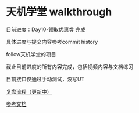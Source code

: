 # 天机学堂 walkthrough

目前进度：Day10-领取优惠劵 完成

具体进度与提交内容参考commit history

follow天机学堂的项目

截止目前进度的所有内容完成，包括视频内容与文档练习

目前接口仅通过手动测试，没写UT

[复盘流程（更新中）](https://camelliav.netlify.app)

[参考文档](https://b11et3un53m.feishu.cn/wiki/wikcnrigEuKkRaba6YaZubSuINf)